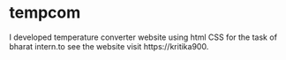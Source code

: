 # tempcom
I developed temperature converter website using html CSS for the task of bharat intern.to see the website visit https://kritika900.
